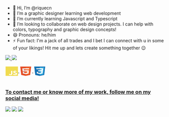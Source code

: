 - 👋 Hi, I’m @riquecn
- 👀 I’m a graphic designer learning web development
- 🌱 I’m currently learning Javascript and Typescript
- 💞️ I’m looking to collaborate on web design projects. I can help with colors, typography and graphic design concepts!
- 😄 Pronouns: he/him
- ⚡ Fun fact: I'm a jack of all trades and I bet I can connect with u in some of your likings! Hit me up and lets create something together 😉

 <div>
   <a href="https://github.com/riquecn">
   <img height="180em" src="https://github-readme-stats.vercel.app/api?username=riquecn&show_icons=true&theme=tokyonight&include_all_commits=true&count_private=true"/>
   <img height="180em" src="https://github-readme-stats.vercel.app/api/top-langs/?username=riquecn&layout=compact&langs_count=6&theme=tokyonight"/>
</div>
    
<div style="display: inline_block"><br>
  <img align="center" alt="Js" height="30" width="40" src="https://raw.githubusercontent.com/devicons/devicon/master/icons/javascript/javascript-plain.svg">
  <img align="center" alt="HTML" height="30" width="40" src="https://raw.githubusercontent.com/devicons/devicon/master/icons/html5/html5-original.svg">
  <img align="center" alt="CSS" height="30" width="40" src="https://raw.githubusercontent.com/devicons/devicon/master/icons/css3/css3-original.svg">
</div>
 
<br>
 
### To contact me or know more of my work, follow me on my social media!
 
<div> 
  <a href="https://instagram.com/rique.cn" target="_blank"><img src="https://img.shields.io/badge/-Instagram-%23E4405F?style=for-the-badge&logo=instagram&logoColor=white" target="_blank"></a>
  <a href = "mailto:costa.rique8@gmail.com"><img src="https://img.shields.io/badge/-Gmail-%23333?style=for-the-badge&logo=gmail&logoColor=white" target="_blank"></a>
  <a href="https://www.linkedin.com/in/henriquencosta/" target="_blank"><img src="https://img.shields.io/badge/-LinkedIn-%230077B5?style=for-the-badge&logo=linkedin&logoColor=white" target="_blank"></a>
</div>
